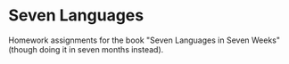 Seven Languages
===============

Homework assignments for the book "Seven Languages in Seven Weeks"
(though doing it in seven months instead).

